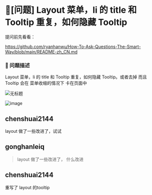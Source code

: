 # 🧐[问题] Layout 菜单，li 的 title 和 Tooltip 重复，如何隐藏 Tooltip

提问前先看看：

https://github.com/ryanhanwu/How-To-Ask-Questions-The-Smart-Way/blob/main/README-zh_CN.md

### 🧐 问题描述

Layout 菜单，li 的 title 和 Tooltip 重复，如何隐藏 Tooltip。或者去掉
而且 Tooltip 会在 菜单收缩的情况下 卡在页面中

![无标题](https://user-images.githubusercontent.com/3166799/210572824-465ba803-c519-4629-8c5e-2372b6be224f.png)

![image](https://user-images.githubusercontent.com/3166799/210573452-e3b102c1-3817-406e-939c-fa94777a5ba7.png)

## chenshuai2144

layout 做了一些改进了，试试

## gonghanleiq

> layout 做了一些改进了，
> 什么改进

## chenshuai2144

重写了 layout 的tooltip
